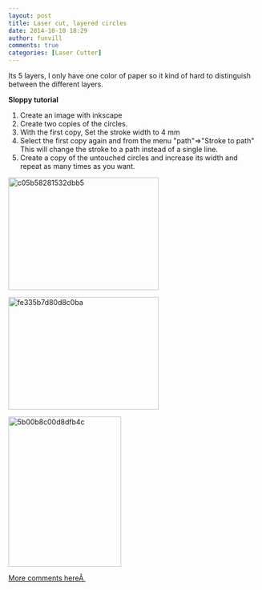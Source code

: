 ```yaml
---
layout: post
title: Laser cut, layered circles
date: 2014-10-10 18:29
author: funvill
comments: true
categories: [Laser Cutter]
---
```

Its 5 layers, I only have one color of paper so it kind of hard to distinguish between the different layers.

<strong>Sloppy tutorial</strong>
<ol>
	<li>Create an image with inkscape</li>
	<li>Create two copies of the circles.</li>
	<li>With the first copy, Set the stroke width to 4 mm</li>
	<li>Select the first copy again and from the menu "path"=&gt;"Stroke to path" This will change the stroke to a path instead of a single line.</li>
	<li>Create a copy of the untouched circles and increase its width and repeat as many times as you want.</li>
</ol>
<a href="http://www.abluestar.com/blog/wp-content/uploads/2014/10/c05b58281532dbb5.jpg"><img class="alignnone size-medium wp-image-4030" src="http://www.abluestar.com/blog/wp-content/uploads/2014/10/c05b58281532dbb5-300x225.jpg" alt="c05b58281532dbb5" width="300" height="225" /></a>

<a href="http://www.abluestar.com/blog/wp-content/uploads/2014/10/fe335b7d80d8c0ba.jpg"><img class="alignnone size-medium wp-image-4031" src="http://www.abluestar.com/blog/wp-content/uploads/2014/10/fe335b7d80d8c0ba-300x225.jpg" alt="fe335b7d80d8c0ba" width="300" height="225" /></a>

<a href="http://www.abluestar.com/blog/wp-content/uploads/2014/10/5b00b8c00d8dfb4c.jpg"><img class="alignnone size-medium wp-image-4032" src="http://www.abluestar.com/blog/wp-content/uploads/2014/10/5b00b8c00d8dfb4c-225x300.jpg" alt="5b00b8c00d8dfb4c" width="225" height="300" /></a>

<a href="https://talk.hackspace.ca/t/laser-cut-layered-circles/19?u=funvill">More comments hereÂ </a>
